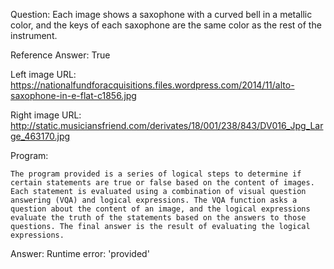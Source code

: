 Question: Each image shows a saxophone with a curved bell in a metallic color, and the keys of each saxophone are the same color as the rest of the instrument.

Reference Answer: True

Left image URL: https://nationalfundforacquisitions.files.wordpress.com/2014/11/alto-saxophone-in-e-flat-c1856.jpg

Right image URL: http://static.musiciansfriend.com/derivates/18/001/238/843/DV016_Jpg_Large_463170.jpg

Program:

```
The program provided is a series of logical steps to determine if certain statements are true or false based on the content of images. Each statement is evaluated using a combination of visual question answering (VQA) and logical expressions. The VQA function asks a question about the content of an image, and the logical expressions evaluate the truth of the statements based on the answers to those questions. The final answer is the result of evaluating the logical expressions.
```
Answer: Runtime error: 'provided'

